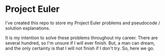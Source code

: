# Project Euler

I've created this repo to store my Project Euler problems and pseudocode / solution explanations.

It is my intention to solve these problems throughout my career. There are several hundred, so I'm unsure if I will ever finish. But, a man can dream, and the only certainty is that I will not finish if I don't try. So, here we go.
